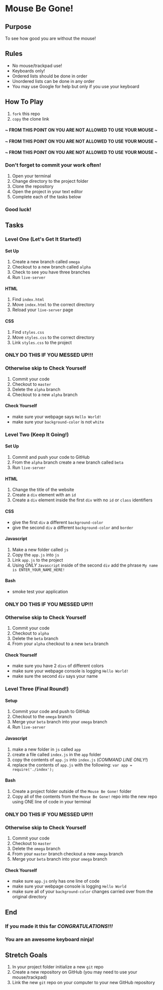 # Mouse Be Gone!

## Purpose

To see how good you are without the mouse!

## Rules

- No mouse/trackpad use!
- Keyboards only!
- Ordered lists should be done in order
- Unordered lists can be done in any order
- You may use Google for help but only if you use your keyboard

## How To Play

1. ```fork``` this repo
1. ```copy``` the clone link

#### ~ FROM THIS POINT ON YOU ARE NOT ALLOWED TO USE YOUR MOUSE ~
#### ~ FROM THIS POINT ON YOU ARE NOT ALLOWED TO USE YOUR MOUSE ~
#### ~ FROM THIS POINT ON YOU ARE NOT ALLOWED TO USE YOUR MOUSE ~

### Don't forget to commit your work often!

1. Open your terminal
1. Change directory to the project folder
1. Clone the repository
1. Open the project in your text editor
1. Complete each of the tasks below

### Good luck!

## Tasks

### Level One (Let's Get It Started!)

#### Set Up

1. Create a new branch called ```omega```
1. Checkout to a new branch called ```alpha```
1. Check to see you have three branches
1. Run ```live-server```

#### HTML

1. Find ```index.html```
1. Move ```index.html``` to the correct directory
1. Reload your ```live-server``` page

#### CSS

1. Find ```styles.css```
1. Move ```styles.css``` to the correct directory
1. Link ```styles.css``` to the project

### ONLY DO THIS IF YOU MESSED UP!!!
### Otherwise skip to Check Yourself

1. Commit your code
1. Checkout to ```master```
1. Delete the ```alpha``` branch
1. Checkout to a new ```alpha``` branch

#### Check Yourself

- make sure your webpage says ```Hello World!```
- make sure your ```background-color``` is not ```white```

### Level Two (Keep It Going!)

#### Set Up

1. Commit and push your code to GitHub
1. From the ```alpha``` branch create a new branch called ```beta```
1. Run ```live-server```

#### HTML

1. Change the title of the website
1. Create a ```div``` element with an ```id```
1. Create a ```div``` element inside the first ```div``` with no ```id``` or ```class``` identifiers

#### CSS

- give the first ```div``` a different ```background-color```
- give the second ```div``` a  different ```background-color``` and ```border```

#### Javascript

1. Make a new folder called ```js```
1. Copy the ```app.js``` into ```js```
1. Link ```app.js``` to the project
1. Using _ONLY_ ```Javascript``` inside of the second ```div``` add the phrase ```My name is ENTER_YOUR_NAME_HERE!```

#### Bash

- smoke test your application

### ONLY DO THIS IF YOU MESSED UP!!!
### Otherwise skip to Check Yourself

1. Commit your code
1. Checkout to ```alpha```
1. Delete the ```beta``` branch
1. From your ```alpha``` checkout to a new ```beta``` branch

#### Check Yourself

- make sure you have 2 ```divs``` of different colors
- make sure your webpage console is logging ```Hello World!```
- make sure the second ```div``` says your name

### Level Three (Final Round!)

#### Setup

1. Commit your code and push to GitHub
1. Checkout to the ```omega``` branch
1. Merge your ```beta``` branch into your ```omega``` branch
1. Run ```live-server```

#### Javascript

1. make a new folder in ```js``` called ```app```
1. create a file called ```index.js``` in the ```app``` folder
1. copy the contents of ```app.js``` into ```index.js``` (_COMMAND LINE ONLY!_)
1. replace the contents of ```app.js``` with the following:
```var app = require('./index');```

#### Bash

1. Create a project folder outside of the ```Mouse Be Gone!``` folder
1. Copy all of the contents from the ```Mouse Be Gone!``` repo into the new repo using ONE line of code in your terminal

### ONLY DO THIS IF YOU MESSED UP!!!
### Otherwise skip to Check Yourself

1. Commit your code
1. Checkout to ```master```
1. Delete the ```omega``` branch
1. From your ```master``` branch checkout a new ```omega``` branch
1. Merge your ```beta``` branch into your ```omega``` branch

#### Check Yourself

- make sure ```app.js``` only has one line of code
- make sure your webpage console is logging ```Hello World```
- make sure all of your ```background-color``` changes carried over from the original directory

## End

### If you made it this far *CONGRATULATIONS!!!*
### You are an awesome keyboard ninja!

## Stretch Goals

1. In your project folder initialize a new ```git``` repo
1. Create a new repository on GitHub (you may need to use your mouse/trackpad)
1. Link the new ```git``` repo on your computer to your new GitHub repository